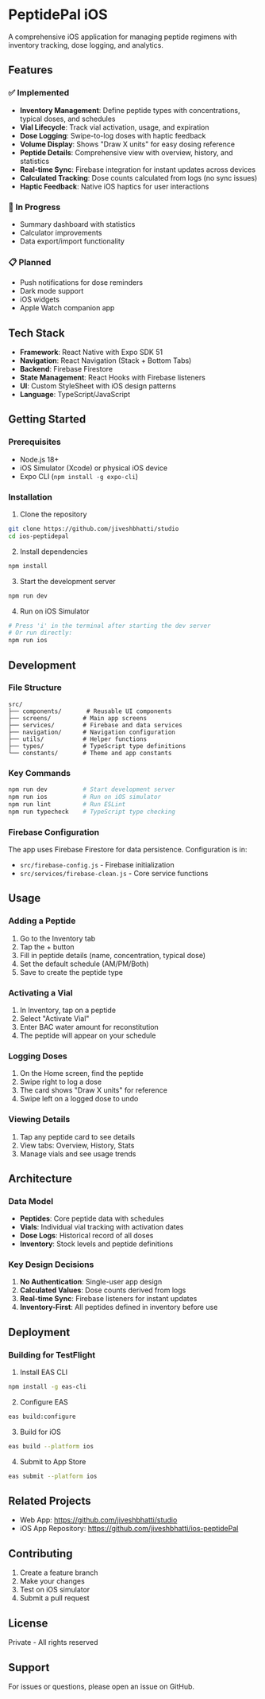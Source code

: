 # PeptidePal iOS

A comprehensive iOS application for managing peptide regimens with inventory tracking, dose logging, and analytics.

## Features

### ✅ Implemented
- **Inventory Management**: Define peptide types with concentrations, typical doses, and schedules
- **Vial Lifecycle**: Track vial activation, usage, and expiration
- **Dose Logging**: Swipe-to-log doses with haptic feedback
- **Volume Display**: Shows "Draw X units" for easy dosing reference
- **Peptide Details**: Comprehensive view with overview, history, and statistics
- **Real-time Sync**: Firebase integration for instant updates across devices
- **Calculated Tracking**: Dose counts calculated from logs (no sync issues)
- **Haptic Feedback**: Native iOS haptics for user interactions

### 🚧 In Progress
- Summary dashboard with statistics
- Calculator improvements
- Data export/import functionality

### 📋 Planned
- Push notifications for dose reminders
- Dark mode support
- iOS widgets
- Apple Watch companion app

## Tech Stack

- **Framework**: React Native with Expo SDK 51
- **Navigation**: React Navigation (Stack + Bottom Tabs)
- **Backend**: Firebase Firestore
- **State Management**: React Hooks with Firebase listeners
- **UI**: Custom StyleSheet with iOS design patterns
- **Language**: TypeScript/JavaScript

## Getting Started

### Prerequisites
- Node.js 18+
- iOS Simulator (Xcode) or physical iOS device
- Expo CLI (`npm install -g expo-cli`)

### Installation

1. Clone the repository
```bash
git clone https://github.com/jiveshbhatti/studio
cd ios-peptidepal
```

2. Install dependencies
```bash
npm install
```

3. Start the development server
```bash
npm run dev
```

4. Run on iOS Simulator
```bash
# Press 'i' in the terminal after starting the dev server
# Or run directly:
npm run ios
```

## Development

### File Structure
```
src/
├── components/       # Reusable UI components
├── screens/         # Main app screens
├── services/        # Firebase and data services
├── navigation/      # Navigation configuration
├── utils/           # Helper functions
├── types/           # TypeScript type definitions
└── constants/       # Theme and app constants
```

### Key Commands
```bash
npm run dev          # Start development server
npm run ios          # Run on iOS simulator
npm run lint         # Run ESLint
npm run typecheck    # TypeScript type checking
```

### Firebase Configuration
The app uses Firebase Firestore for data persistence. Configuration is in:
- `src/firebase-config.js` - Firebase initialization
- `src/services/firebase-clean.js` - Core service functions

## Usage

### Adding a Peptide
1. Go to the Inventory tab
2. Tap the + button
3. Fill in peptide details (name, concentration, typical dose)
4. Set the default schedule (AM/PM/Both)
5. Save to create the peptide type

### Activating a Vial
1. In Inventory, tap on a peptide
2. Select "Activate Vial"
3. Enter BAC water amount for reconstitution
4. The peptide will appear on your schedule

### Logging Doses
1. On the Home screen, find the peptide
2. Swipe right to log a dose
3. The card shows "Draw X units" for reference
4. Swipe left on a logged dose to undo

### Viewing Details
1. Tap any peptide card to see details
2. View tabs: Overview, History, Stats
3. Manage vials and see usage trends

## Architecture

### Data Model
- **Peptides**: Core peptide data with schedules
- **Vials**: Individual vial tracking with activation dates
- **Dose Logs**: Historical record of all doses
- **Inventory**: Stock levels and peptide definitions

### Key Design Decisions
1. **No Authentication**: Single-user app design
2. **Calculated Values**: Dose counts derived from logs
3. **Real-time Sync**: Firebase listeners for instant updates
4. **Inventory-First**: All peptides defined in inventory before use

## Deployment

### Building for TestFlight
1. Install EAS CLI
```bash
npm install -g eas-cli
```

2. Configure EAS
```bash
eas build:configure
```

3. Build for iOS
```bash
eas build --platform ios
```

4. Submit to App Store
```bash
eas submit --platform ios
```

## Related Projects

- Web App: https://github.com/jiveshbhatti/studio
- iOS App Repository: https://github.com/jiveshbhatti/ios-peptidePal

## Contributing

1. Create a feature branch
2. Make your changes
3. Test on iOS simulator
4. Submit a pull request

## License

Private - All rights reserved

## Support

For issues or questions, please open an issue on GitHub.